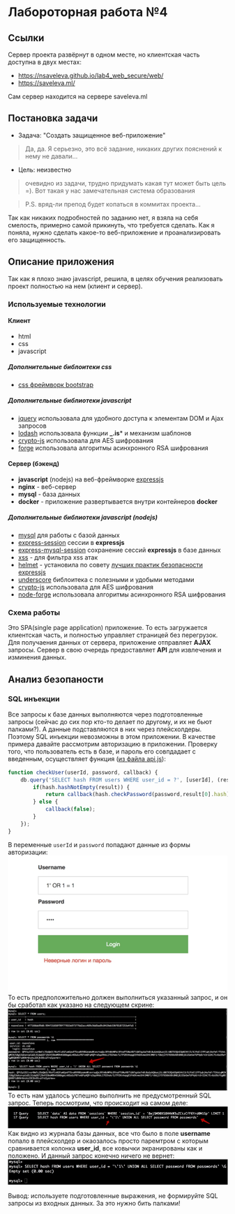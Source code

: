# Лабороторная работа №4
## Ссылки
Сервер проекта развёрнут в одном месте, но клиентская часть доступна в двух местах:
* https://nsaveleva.github.io/lab4_web_secure/web/
* https://saveleva.ml/

Сам сервер находится на сервере saveleva.ml

## Постановка задачи
* Задача: "Создать защищенное веб-приложение"

> Да, да. Я серьезно, это всё задание, никаких других пояснений к нему не давали... 

* Цель: неизвестно
> очевидно из задачи, трудно придумать какая тут может быть цель =). Вот такая у нас замечательная система образования

> P.S. вряд-ли препод будет копаться в коммитах проекта... 

Так как никаких подробностей по заданию нет, я взяла на себя смелость, примерно самой прикинуть, что требуется сделать. Как я поняла, нужно сделать какое-то веб-приложение и проанализировать его защищенность.


## Описание приложения
Так как я плохо знаю javascript, решила, в целях обучения реализовать проект полностью на нем (клиент и сервер).
### Используемые технологии
#### Клиент

* html
* css
* javascript

##### Дополнительные библоитеки css
* [css фреймворк bootstrap](https://getbootstrap.com/)

##### Дополнительные библиотеки javascript
* [jquery](https://jquery.com/) использовала для удобного доступа к элементам DOM и Ajax запросов
* [lodash](https://lodash.com/) использовала функции **_.is*** и механизм шаблонов
* [crypto-js](https://github.com/brix/crypto-js) использовала для AES шифрования
* [forge](https://github.com/digitalbazaar/forge) использовала алгоритмы асинхронного RSA шифрования

#### Сервер (бэкенд)

* **javascript** (nodejs) на веб-фреймворке [expressjs](https://expressjs.com/)
* **nginx** - веб-сервер
* **mysql** - база данных
* **docker** - приложение развертывается внутри контейнеров **docker**

##### Дополнительные библиотеки javascript (nodejs)

* [mysql](https://www.npmjs.com/package/nodejs-mysql) для работы с базой данных
* [express-session](https://www.npmjs.com/package/express-session) сессии в **expressjs**
* [express-mysql-session](https://www.npmjs.com/package/express-mysql-session) сохранение сессий **expressjs** в базе данных
* [xss](https://www.npmjs.com/package/xss) - для фильтра  xss атак
* [helmet](https://www.npmjs.com/package/helmet) - установила по совету [лучших практик безопасности expressjs](https://expressjs.com/en/advanced/best-practice-security.html)
* [underscore](https://www.npmjs.com/package/underscore) библоитека с полезными и удобыми методами
* [crypto-js](https://github.com/brix/crypto-js) использовала для AES шифрования
* [node-forge](https://github.com/digitalbazaar/forge) использовала алгоритмы асинхронного RSA шифрования

### Схема работы
Это SPA(single page application) приложение. То есть загружается клиентская часть, и полностью управляет страницей без перегрузок. Для получаения данных от сервера, приложение отправляет **AJAX** запросы. Сервер в свою очередь предоставляет **API** для извлечения и изминения данных.


## Анализ безопаности
### SQL инъекции

Все запросы к базе данных выполняются через подготовленные запросы (сейчас до сих пор кто-то делает по другому, и их не бьют палками?). А данные подставляются в них через плейсхолдеры. Поэтому SQL инъекции невозможны в этом приложении. В качестве примера давайте рассмотрим авторизацию в приложении.
Проверку того, что пользователь есть в базе, и пароль его совпдадает с введенным, осуществляет функция ([из файла api.js](modules/api.js)):
```javascript
function checkUser(userId, password, callback) {
	db.query('SELECT hash FROM users WHERE user_id = ?', [userId], (result) => {
		if(hash.hashNotEmpty(result)) {
			return callback(hash.checkPassword(password,result[0].hash));
		} else {
			callback(false);
		}
	});
}
```
В переменные `userId` и `password` попадают данные из формы авторизации:
![sql_inject1](https://github.com/nsaveleva/lab4_web_secure/raw/master/docs/images/sql_inject1.jpg)
То есть предположительно должен выполниться указанный запрос, и он бы сработал как указано на следующем скрине:
![sql_inject2](https://github.com/nsaveleva/lab4_web_secure/raw/master/docs/images/sql_inject2.jpg)
То есть нам удалось успешно выполнить не предусмотренный SQL запрос. Теперь посмотрим, что происходит на самом деле:
![sql_inject3](https://github.com/nsaveleva/lab4_web_secure/raw/master/docs/images/sql_inject3.jpg)
Как видно из журнала базы данных, все что было в поле **username** попало в плейсхолдер и окаозалось просто паремтром с которым сравнивается колонка **user_id**, все ковычки экранированы как и положено. И данный запрос конечно ничего не вернет:
![sql_inject4](https://github.com/nsaveleva/lab4_web_secure/raw/master/docs/images/sql_inject4.jpg)

Вывод: используете подготовленные выражения, не формируйте SQL запросы из входных данных. За это нужно бить палками!

